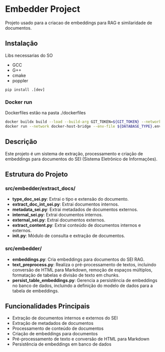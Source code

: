 # Embedder Project

Projeto usado para a criacao de embeddings para RAG e similaridade de documentos.


## Instalação

Libs necessarias do SO
* GCC
* G++
* cmake
* poppler

```pip install .[dev]```

### Docker run
Dockerfiles estão na pasta ./dockerfiles

```bash
docker buildx build --load --build-arg GIT_TOKEN=${GIT_TOKEN} --network host -t assistente-${DATABASE_TYPE} -f ${DATABASE_TYPE}.dockerfile .
docker run --network docker-host-bridge --env-file ${DATABASE_TYPE}.env -d -p 8010:8080 -t assistente-${DATABASE_TYPE} bash
```

## Descrição
Este projeto é um sistema de extração, processamento e criação de embeddings para documentos do SEI (Sistema Eletrônico de Informações).

## Estrutura do Projeto

### src/embedder/extract_docs/
- **type_doc_sei.py**: Extrai o tipo e extensão do documento.
- **extract_doc_int_sei.py**: Extrai documentos internos.
- **metadata_sei.py**: Extrai metadados de documentos externos.
- **internal_sei.py**: Extrai documentos internos.
- **external_sei.py**: Extrai documentos externos.
- **extract_content.py**: Extrai conteúdo de documentos internos e externos.
- **__init__.py**: Módulo de consulta e extração de documentos.

### src/embedder/
- **embeddings.py**: Cria embeddings para documentos do SEI RAG.
- **text_preprocess.py**: Realiza o pré-processamento de textos, incluindo conversão de HTML para Markdown, remoção de espaços múltiplos, formatação de tabelas e divisão de texto em chunks.
- **persist_table_embeddings.py**: Gerencia a persistência de embeddings no banco de dados, incluindo a definição do modelo de dados para a tabela de embeddings.

## Funcionalidades Principais
- Extração de documentos internos e externos do SEI
- Extração de metadados de documentos
- Processamento de conteúdo de documentos
- Criação de embeddings para documentos
- Pré-processamento de texto e conversão de HTML para Markdown
- Persistência de embeddings em banco de dados
